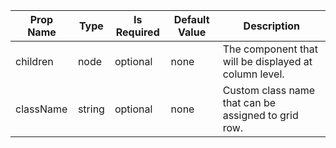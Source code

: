 <table><thead><tr><th>Prop Name</th><th>Type</th><th>Is Required</th><th>Default Value</th><th>Description</th></tr></thead><tbody><tr><td>children</td><td>node</td><td>optional</td><td>none</td><td>The component that will be displayed at column level.</td></tr><tr><td>className</td><td>string</td><td>optional</td><td>none</td><td>Custom class name that can be assigned to grid row.</td></tr></tbody><table>